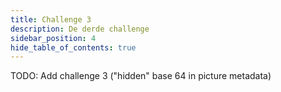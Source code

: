 ```yaml
---
title: Challenge 3
description: De derde challenge
sidebar_position: 4
hide_table_of_contents: true
---
```


TODO: Add challenge 3 ("hidden" base 64 in picture metadata)